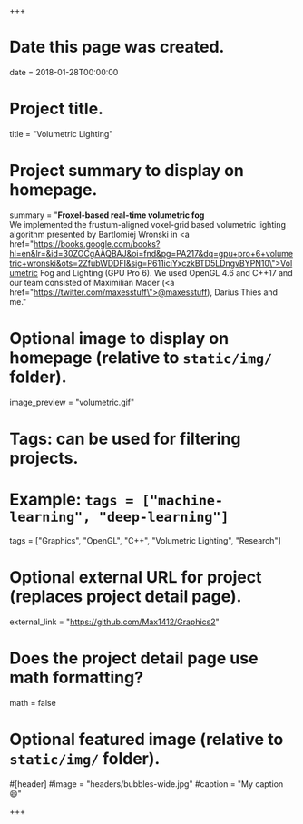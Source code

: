 +++
# Date this page was created.
date = 2018-01-28T00:00:00

# Project title.
title = "Volumetric Lighting"

# Project summary to display on homepage.
summary = "<b>Froxel-based real-time volumetric fog</b> <br>We implemented the frustum-aligned voxel-grid based volumetric lighting algorithm presented by Bartlomiej Wronski in <a href=\"https://books.google.com/books?hl=en&lr=&id=30ZOCgAAQBAJ&oi=fnd&pg=PA217&dq=gpu+pro+6+volumetric+wronski&ots=2ZfubWDDFI&sig=P611iciYxczkBTD5LDngvBYPN10\">Volumetric Fog and Lighting</a> (GPU Pro 6). We used OpenGL 4.6 and C++17 and our team consisted of Maximilian Mader (<a href=\"https://twitter.com/maxesstuff\">@maxesstuff</a>), Darius Thies and me."

# Optional image to display on homepage (relative to `static/img/` folder).
image_preview = "volumetric.gif"

# Tags: can be used for filtering projects.
# Example: `tags = ["machine-learning", "deep-learning"]`
tags = ["Graphics", "OpenGL", "C++", "Volumetric Lighting", "Research"]

# Optional external URL for project (replaces project detail page).
external_link = "https://github.com/Max1412/Graphics2"

# Does the project detail page use math formatting?
math = false

# Optional featured image (relative to `static/img/` folder).
#[header]
#image = "headers/bubbles-wide.jpg"
#caption = "My caption :smile:"

+++
